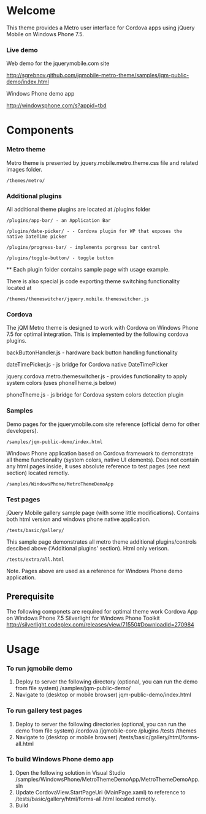 # Welcome #

This theme provides a Metro user interface for Cordova apps using jQuery Mobile on Windows Phone 7.5.

### Live demo ###

Web demo for the jquerymobile.com site

http://sgrebnov.github.com/jqmobile-metro-theme/samples/jqm-public-demo/index.html

Windows Phone demo app

http://windowsphone.com/s?appid=tbd

# Components #

### Metro theme ##

Metro theme is presented by jquery.mobile.metro.theme.css file and related images folder.

    /themes/metro/

### Additional plugins ###

All additional theme plugins are located at /plugins folder

    /plugins/app-bar/ - an Application Bar

    /plugins/date-picker/ - - Cordova plugin for WP that exposes the native DateTime picker

    /plugins/progress-bar/ - implements porgress bar control

    /plugins/toggle-button/ - toggle button

** Each plugin folder contains sample page with usage example.

There is also special js code exporting theme switching functionality located at

    /themes/themeswitcher/jquery.mobile.themeswitcher.js

### Cordova ###

The jQM Metro theme is designed to work with Cordova on Windows Phone 7.5 for optimal integration. This is implemented
by the following cordova plugins.

backButtonHandler.js - hardware back button handling functionality

dateTimePicker.js - js bridge for Cordova native DateTimePicker

jquery.cordova.metro.themeswitcher.js - provides functionality to apply system colors (uses phoneTheme.js below)

phoneTheme.js - js bridge for Cordova system colors detection plugin

### Samples ###

Demo pages for the jquerymobile.com site reference (official demo for other developers).

    /samples/jqm-public-demo/index.html

Windows Phone application based on Cordova framework to demonstrate all theme functionality (system colors, native UI elements).
Does not contain any html pages inside, it uses absolute reference to test pages (see next section) located remotly.

    /samples/WindowsPhone/MetroThemeDemoApp

### Test pages ###

jQuery Mobile gallery sample page (with some little modifications). Contains both html version and windows phone native application.

    /tests/basic/gallery/

This sample page demonstrates all metro theme additional plugins/controls descibed above ('Additional plugins' section). Html only verison.

    /tests/extra/all.html

Note. Pages above are used as a reference for Windows Phone demo application.

## Prerequisite ##
The following componets are required for optimal theme work
Cordova App on Windows Phone 7.5
Silverlight for Windows Phone Toolkit
http://silverlight.codeplex.com/releases/view/71550#DownloadId=270984

# Usage #

### To run jqmobile demo ###
1. Deploy to server the following directory (optional, you can run the demo from file system)
    /samples/jqm-public-demo/
2. Navigate to (desktop or mobile browser)
    jqm-public-demo/index.html

### To run gallery test pages ###
1. Deploy to server the following directories (optional, you can run the demo from file system)
   /cordova
   /jqmobile-core
   /plugins
   /tests
   /themes
2. Navigate to (desktop or mobile browser)
    /tests/basic/gallery/html/forms-all.html

### To build Windows Phone demo app ###
1. Open the following solution in Visual Studio
    /samples/WindowsPhone/MetroThemeDemoApp/MetroThemeDemoApp.sln
2. Update CordovaView.StartPageUri (MainPage.xaml) to reference to /tests/basic/gallery/html/forms-all.html located remotly.
3. Build


